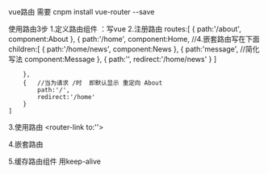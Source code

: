 vue路由
需要  cnpm install vue-router --save

使用路由3步
1.定义路由组件  ：写vue
2.注册路由
routes:[
        {
            path:'/about',
            component:About
        },
        {
            path:'/home',
            component:Home,
            //4.嵌套路由写在下面  
            children:[
                {
                    path:'/home/news',
                    component:News
                },
                {
                    path:'message', //简化写法
                    component:Message
                },
                {
                    path:'',
                    redirect:'/home/news'
                }
            ]

        },
        {   //当为请求 /时  即默认显示 重定向 About
            path:'/',
            redirect:'/home'
        }
    ]
3.使用路由
<router-link to:''>
<router-view>

4.嵌套路由

5.缓存路由组件 用keep-alive
<keep-alive>
     <router-view></router-view>
</keep-alive>
